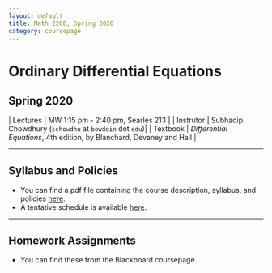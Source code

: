 ```yaml
---
layout: default
title: Math 2208, Spring 2020
category: coursepage
---
```


# Ordinary Differential Equations
## Spring 2020


|  Lectures  | MW	1:15 pm - 2:40 pm, Searles 213 |
|  Instrutor | Subhadip Chowdhury (`schowdhu` at `bowdoin` dot `edu`)|
|  Textbook | _Differential Equations_, 4th edition, by Blanchard, Devaney and Hall |


---
## Syllabus and Policies 

+ You can find a pdf file containing the course description, syllabus, and policies [here](Spring2020_2208_Syllabus.pdf). 
+ A tentative schedule is available [here](S2020.pdf).


---

## Homework Assignments

+ You can find these from the Blackboard coursepage.
